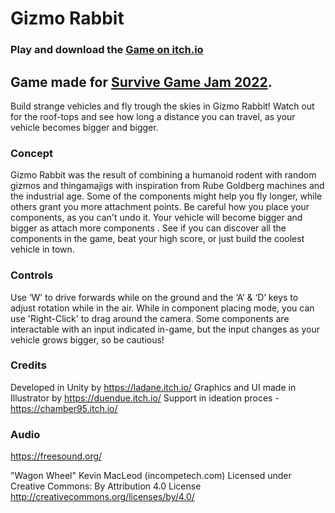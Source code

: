 # Gizmo Rabbit

### Play and download the [Game on itch.io](https://duendue.itch.io/gizmo-rabbit)

## Game made for [Survive Game Jam 2022](https://itch.io/jam/gdsc-1).

Build strange vehicles and fly trough the skies in Gizmo Rabbit! Watch out for the roof-tops and see how long a distance you can travel, as your vehicle becomes bigger and bigger.

### Concept

Gizmo Rabbit was the result of combining a humanoid rodent with random gizmos and thingamajigs with inspiration from Rube Goldberg machines and the industrial age. Some of the components might help you fly longer, while others grant you more attachment points. Be careful how you place your components, as you can't undo it. Your vehicle will become bigger and bigger as attach more components . See if you can discover all the components in the game, beat your high score, or just build the coolest vehicle in town.

### Controls

Use ‘W’ to drive forwards while on the ground and the ‘A’ & ‘D’ keys to adjust rotation while in the air. While in component placing mode, you can use 'Right-Click' to drag around the camera. Some components are interactable with an input indicated in-game, but the input changes as your vehicle grows bigger, so be cautious! 

### Credits

Developed in Unity by https://ladane.itch.io/
Graphics and UI made in Illustrator by https://duendue.itch.io/
Support in ideation proces - https://chamber95.itch.io/

### Audio

https://freesound.org/

"Wagon Wheel" Kevin MacLeod (incompetech.com)
Licensed under Creative Commons: By Attribution 4.0 License
http://creativecommons.org/licenses/by/4.0/
